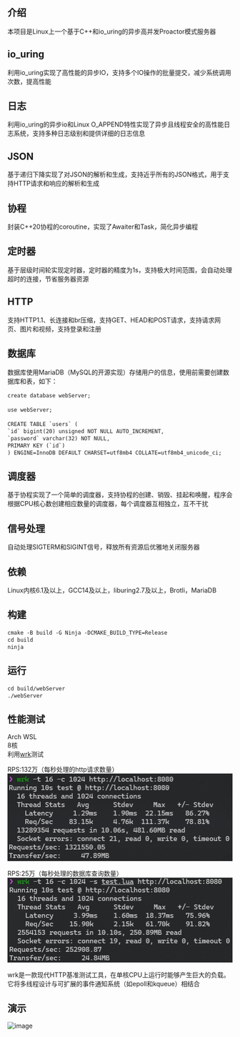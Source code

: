 ## 介绍

本项目是Linux上一个基于C++和io_uring的异步高并发Proactor模式服务器

## io_uring

利用io_uring实现了高性能的异步IO，支持多个IO操作的批量提交，减少系统调用次数，提高性能

## 日志

利用io_uring的异步io和Linux O_APPEND特性实现了异步且线程安全的高性能日志系统，支持多种日志级别和提供详细的日志信息

## JSON

基于递归下降实现了对JSON的解析和生成，支持近乎所有的JSON格式，用于支持HTTP请求和响应的解析和生成

## 协程

封装C++20协程的coroutine，实现了Awaiter和Task，简化异步编程

## 定时器

基于层级时间轮实现定时器，定时器的精度为1s，支持极大时间范围，会自动处理超时的连接，节省服务器资源

## HTTP

支持HTTP1.1、长连接和br压缩，支持GET、HEAD和POST请求，支持请求网页、图片和视频，支持登录和注册

## 数据库

数据库使用MariaDB（MySQL的开源实现）存储用户的信息，使用前需要创建数据库和表，如下：

```sql'
create database webServer;

use webServer;

CREATE TABLE `users` (
`id` bigint(20) unsigned NOT NULL AUTO_INCREMENT,
`password` varchar(32) NOT NULL,
PRIMARY KEY (`id`)
) ENGINE=InnoDB DEFAULT CHARSET=utf8mb4 COLLATE=utf8mb4_unicode_ci;
```

## 调度器

基于协程实现了一个简单的调度器，支持协程的创建、销毁、挂起和唤醒，程序会根据CPU核心数创建相应数量的调度器，每个调度器互相独立，互不干扰

## 信号处理

自动处理SIGTERM和SIGINT信号，释放所有资源后优雅地关闭服务器

## 依赖

Linux内核6.1及以上，GCC14及以上，liburing2.7及以上，Brotli，MariaDB

## 构建

```shell 
cmake -B build -G Ninja -DCMAKE_BUILD_TYPE=Release
cd build
ninja
```

## 运行

```shell
cd build/webServer
./webServer
```

## 性能测试

Arch WSL  
8核  
利用[wrk](https://github.com/wg/wrk)测试

RPS:132万（每秒处理的http请求数量）  
![image](show/test.png)

RPS:25万（每秒处理的数据库查询数量）  
![image](show/testDatabase.png)

wrk是一款现代HTTP基准测试工具，在单核CPU上运行时能够产生巨大的负载。它将多线程设计与可扩展的事件通知系统（如epoll和kqueue）相结合

## 演示

![image](show/show.gif)
